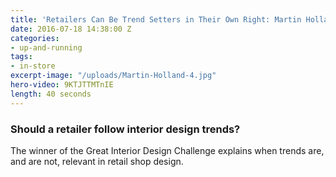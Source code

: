 ```yaml
---
title: 'Retailers Can Be Trend Setters in Their Own Right: Martin Holland'
date: 2016-07-18 14:38:00 Z
categories:
- up-and-running
tags:
- in-store
excerpt-image: "/uploads/Martin-Holland-4.jpg"
hero-video: 9KTJTTMTnIE
length: 40 seconds
---
```


### Should a retailer follow interior design trends?

The winner of the Great Interior Design Challenge explains when trends are, and are not, relevant in retail shop design. 